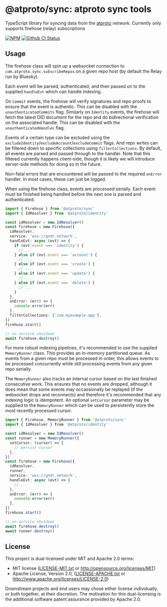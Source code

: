 # @atproto/sync: atproto sync tools

TypeScript library for syncing data from the [atproto](https://atproto.com) network. Currently only supports firehose (relay) subscriptions

[![NPM](https://img.shields.io/npm/v/@atproto/sync)](https://www.npmjs.com/package/@atproto/sync)
[![Github CI Status](https://github.com/bluesky-social/atproto/actions/workflows/repo.yaml/badge.svg)](https://github.com/bluesky-social/atproto/actions/workflows/repo.yaml)

## Usage

The firehose class will spin up a websocket connection to `com.atproto.sync.subscribeRepos` on a given repo host (by default the Relay run by Bluesky).

Each event will be parsed, authenticated, and then passed on to the supplied `handleEvt` which can handle indexing.

On `Commit` events, the firehose will verify signatures and repo proofs to ensure that the event is authentic. This can be disabled with the `unauthenticatedCommits` flag. Similarly on `Identity` events, the firehose will fetch the latest DID document for the repo and do bidirectional verification on the associated handle. This can be disabled with the `unauthenticatedHandles` flag.

Events of a certain type can be excluded using the `excludeIdentity`/`excludeAccount`/`excludeCommit` flags. And repo writes can be filtered down to specific collections using `filterCollections`. By default, all events are parsed and passed through to the handler. Note that this filtered currently happens client-side, though it is likely we will introduce server-side methods for doing so in the future.

Non-fatal errors that are encountered will be passed to the required `onError` handler. In most cases, these can just be logged.

When using the firehose class, events are processed serially. Each event must be finished being handled before the next one is parsed and authenticated.

```ts
import { Firehose } from '@atproto/sync'
import { IdResolver } from '@atproto/identity'

const idResolver = new IdResolver()
const firehose = new Firehose({
  idResolver,
  service: 'wss://gndr.network',
  handleEvt: async (evt) => {
    if (evt.event === 'identity') {
      // ...
    } else if (evt.event === 'account') {
      // ...
    } else if (evt.event === 'create') {
      // ...
    } else if (evt.event === 'update') {
      // ...
    } else if (evt.event === 'delete') {
      // ...
    }
  },
  onError: (err) => {
    console.error(err)
  },
  filterCollections: ['com.myexample.app'],
})
firehose.start()

// on service shutdown
await firehose.destroy()
```

For more robust indexing pipelines, it's recommended to use the supplied `MemoryRunner` class. This provides an in-memory partitioned queue. As events from a given repo must be processed in order, this allows events to be processed concurrently while still processing events from any given repo serially.

The `MemoryRunner` also tracks an internal cursor based on the last finished consecutive work. This ensures that no events are dropped, although it does mean that some events may occassionally be replayed (if the websocket drops and reconnects) and therefore it's recommended that any indexing logic is idempotent. An optional `setCursor` parameter may be supplied to the `MemoryRunner` which can be used to persistently store the most recently processed cursor.

```ts
import { Firehose, MemoryRunner } from '@atproto/sync'
import { IdResolver } from '@atproto/identity'

const idResolver = new IdResolver()
const runner = new MemoryRunner({
  setCursor: (cursor) => {
    // persist cursor
  },
})
const firehose = new Firehose({
  idResolver,
  runner,
  service: 'wss://gndr.network',
  handleEvt: async (evt) => {
    // ...
  },
  onError: (err) => {
    console.error(err)
  },
})
firehose.start()

// on service shutdown
await firehose.destroy()
await runner.destroy()
```

## License

This project is dual-licensed under MIT and Apache 2.0 terms:

- MIT license ([LICENSE-MIT.txt](https://github.com/bluesky-social/atproto/blob/main/LICENSE-MIT.txt) or http://opensource.org/licenses/MIT)
- Apache License, Version 2.0, ([LICENSE-APACHE.txt](https://github.com/bluesky-social/atproto/blob/main/LICENSE-APACHE.txt) or http://www.apache.org/licenses/LICENSE-2.0)

Downstream projects and end users may chose either license individually, or both together, at their discretion. The motivation for this dual-licensing is the additional software patent assurance provided by Apache 2.0.
